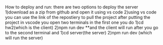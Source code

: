 How to deploy and run:
there are two options to deploy the server
1)download as a zip from github and open it using vs code
2)using vs code you can use the link of the repostiery to pull the project
after putting the project in vscode 
you open two terminals in the first one you do
1)cd hw2(which is the client)
2)npm run dev
**and the client will run
after you go to the second terminal and
1)cd server(the server)
2)npm run dev (which will run the server)
